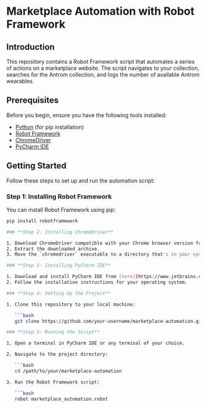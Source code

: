 # Marketplace Automation with Robot Framework

## Introduction

This repository contains a Robot Framework script that automates a series of actions on a marketplace website. The script navigates to your collection, searches for the Antrom collection, and logs the number of available Antrom wearables.

## Prerequisites

Before you begin, ensure you have the following tools installed:

- [Python](https://www.python.org/downloads/) (for pip installation)
- [Robot Framework](https://robotframework.org)
- [ChromeDriver](https://sites.google.com/chromium.org/driver/)
- [PyCharm IDE](https://www.jetbrains.com/pycharm/)

## Getting Started

Follow these steps to set up and run the automation script:

### **Step 1: Installing Robot Framework**

You can install Robot Framework using pip:

````bash
pip install robotframework

### **Step 2: Installing ChromeDriver**

1. Download ChromeDriver compatible with your Chrome browser version from [here](https://sites.google.com/chromium.org/driver/).
2. Extract the downloaded archive.
3. Move the `chromedriver` executable to a directory that's in your system's PATH.

### **Step 3: Installing PyCharm IDE**

1. Download and install PyCharm IDE from [here](https://www.jetbrains.com/pycharm/).
2. Follow the installation instructions for your operating system.

### **Step 4: Setting Up the Project**

1. Clone this repository to your local machine:

   ```bash
   git clone https://github.com/your-username/marketplace-automation.git

### **Step 5: Running the Script**

1. Open a terminal in PyCharm IDE or any terminal of your choice.

2. Navigate to the project directory:

   ```bash
   cd /path/to/your/marketplace-automation

3. Run the Robot Framework script:

   ```bash
   robot marketplace_automation.robot






````
